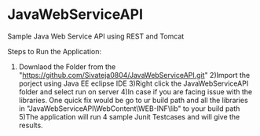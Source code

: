 # JavaWebServiceAPI
Sample Java Web Service API using REST and Tomcat

Steps to Run the Application:
1) Downlaod the Folder from the "https://github.com/Sivateja0804/JavaWebServiceAPI.git"
2)Import the porject using Java EE eclipse IDE
3)Right click the JavaWebServiceAPI folder and select run on server
4)In case if you are facing issue with the libraries. One quick fix would be go to ur build path and all the libraries in "JavaWebServiceAPI\WebContent\WEB-INF\lib" to your build path
5)The application will run 4 sample Junit Testcases and will give the results.
